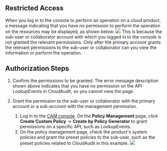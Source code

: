 ## Restricted Access
When you log in to the console to perform an operation on a cloud product, a message indicating that you have no permission to perform the operation on the resources may be displayed, as shown below:
![](https://main.qcloudimg.com/raw/d0b3aa8555810a16c0117f72bfc3e355.png)
This is because the sub-user or collaborator account with which you logged in to the console is not granted the relevant permissions. Only after the primary account grants the relevant permissions to the sub-user or collaborator can you view the information or perform the operation.

## Authorization Steps
1. Confirm the permissions to be granted.
  The error message description shown above indicates that you have no permission on the API LookupEvents in CloudAudit, so you cannot view the page.

2. Grant the permission to the sub-user or collaborator with the primary account or a sub-account with the management permission.

   1. Log in to the [CAM console](https://console.cloud.tencent.com/cam). On the **Policy Management** page, click **Create Custom Policy** -> **Create by Policy Generator** to grant permissions on a specific API, such as LookupEvents.
   2. On the policy management page, check the product's system policies and grant the preset policies to the sub-user, such as the preset policies related to CloudAudit in this example.
![](https://main.qcloudimg.com/raw/72438c9189b88bcd0833ccd039abcdb0.png)

